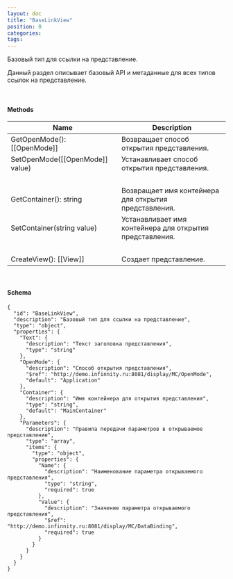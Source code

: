 ```yaml
---
layout: doc
title: "BaseLinkView"
position: 0
categories: 
tags: 
---
```


Базовый тип для ссылки на представление.

Данный раздел описывает базовый API и метаданные для всех типов ссылок на представление.

   

#### Methods

|Name|Description|
|----|-----------|
|GetOpenMode(): [[OpenMode]]|Возвращает способ открытия представления.|
|SetOpenMode([[OpenMode]] value)|Устанавливает способ открытия представления.|
| | |
|GetContainer(): string|Возвращает имя контейнера для открытия представления.|
|SetContainer(string value)|Устанавливает имя контейнера для открытия представления.|
| | |
|CreateView(): [[View]]|Создает представление.|

    

#### Schema

```
{
  "id": "BaseLinkView",
  "description": "Базовый тип для ссылки на представление",
  "type": "object",
  "properties": {
    "Text": {
      "description": "Текст заголовка представления",
      "type": "string"
    },
    "OpenMode": {
      "description": "Способ открытия представления",
      "$ref": "http://demo.infinnity.ru:8081/display/MC/OpenMode",
      "default": "Application"
    },
    "Container": {
      "description": "Имя контейнера для открытия представления",
      "type": "string",
      "default": "MainContainer"
    },
    "Parameters": {
      "description": "Правила передачи параметров в открываемое представление",
      "type": "array",
      "items": {
        "type": "object",
        "properties": {
          "Name": {
            "description": "Наименование параметра открываемого представления",
            "type": "string",
            "required": true
          },
          "Value": {
            "description": "Значение параметра открываемого представления",
            "$ref": "http://demo.infinnity.ru:8081/display/MC/DataBinding",
            "required": true
          }
        }
      }
    }
  }
}
```

 

 

